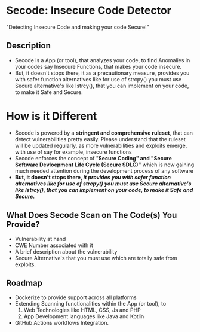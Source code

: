 # Secode: Insecure Code Detector
"Detecting Insecure Code and making your code Secure!"

## Description
- Secode is a App (or tool), that analyzes your code, to find Anomalies in your codes say Insecure Functions, that makes your code insecure. 
- But, it doesn't stops there, it as a precautionary measure, provides you with safer function alternatives like for use of strcpy() you must use Secure alternative's like lstrcy(), that you can implement on your code, to make it Safe and Secure.

# How is it Different
- Secode is powered by a **stringent and comprehensive ruleset**, that can detect vulnerabilities pretty easily. Please understand that the ruleset will be updated regularly, 
as more vulnerabilities and exploits emerge, with use of say for example, insecure functions
- Secode enforces the concept of "**Secure Coding" and "Secure Software Devloepment Life Cycle (Secure SDLC)"** which is now gaining much needed attention during the 
development process of any software
- **But, it doesn't stops there, _it provides you with safer function alternatives like for use of strcpy() you must use Secure alternative's like lstrcy(), that you can implement on your code, to make it Safe and Secure._**

## What Does Secode Scan on The Code(s) You Provide?
- Vulnerability at hand
- CWE Number associated with it
- A brief description about the vulnerability
- Secure Alternative's that you must use which are totally safe from exploits.

## Roadmap
- Dockerize to provide support across all platforms
- Extending Scanning functionalities within the App (or tool), to 
    1. Web Technologies like HTML, CSS, Js and PHP
    2. App Development languages like Java and Kotlin
- GitHub Actions workflows Integration.
